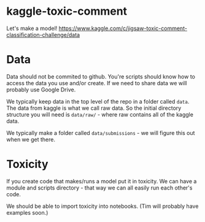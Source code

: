 # kaggle-toxic-comment
Let's make a model! https://www.kaggle.com/c/jigsaw-toxic-comment-classification-challenge/data

# Data

Data should not be commited to github. You're scripts should know how to access the data you use and/or create. If we need to share data we will probably use Google Drive.

We typically keep data in the top level of the repo in a folder called `data`. The data from kaggle is what we call raw data. So the initial directory structure you will need is `data/raw/` - where raw contains all of the kaggle data.

We typically make a folder called `data/submissions` - we will figure this out when we get there. 

# Toxicity

If you create code that makes/runs a model put it in toxicity. We can have a module and scripts directory - that way we can all easily run each other's code. 

We should be able to import toxicity into notebooks. (Tim will probably have examples soon.)
